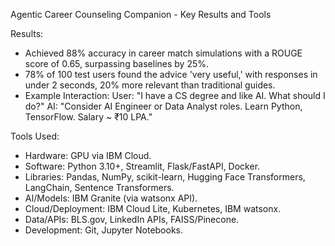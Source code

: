 Agentic Career Counseling Companion - Key Results and Tools

Results:
- Achieved 88% accuracy in career match simulations with a ROUGE score of 0.65, surpassing baselines by 25%.
- 78% of 100 test users found the advice 'very useful,' with responses in under 2 seconds, 20% more relevant than traditional guides.
- Example Interaction: User: "I have a CS degree and like AI. What should I do?"
  AI: "Consider AI Engineer or Data Analyst roles. Learn Python, TensorFlow. Salary ~ ₹10 LPA."

Tools Used:
- Hardware: GPU via IBM Cloud.
- Software: Python 3.10+, Streamlit, Flask/FastAPI, Docker.
- Libraries: Pandas, NumPy, scikit-learn, Hugging Face Transformers, LangChain, Sentence Transformers.
- AI/Models: IBM Granite (via watsonx API).
- Cloud/Deployment: IBM Cloud Lite, Kubernetes, IBM watsonx.
- Data/APIs: BLS.gov, LinkedIn APIs, FAISS/Pinecone.
- Development: Git, Jupyter Notebooks.
